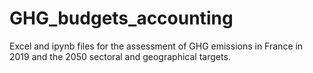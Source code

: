 # GHG_budgets_accounting
Excel and ipynb files for the assessment of GHG emissions in France in 2019 and the 2050 sectoral and geographical targets.
